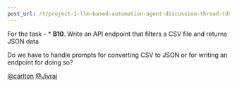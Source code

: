 ```yaml
---
post_url: /t/project-1-llm-based-automation-agent-discussion-thread-tds-jan-2025/164277/145
---
```

For the task - \* **B10**. Write an API endpoint that filters a CSV file and returns JSON data

Do we have to handle prompts for converting CSV to JSON or for writing an endpoint for doing so?

[@carlton](/u/carlton) [@Jivraj](/u/jivraj)